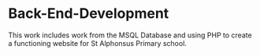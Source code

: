 # Back-End-Development
This work includes work from the MSQL Database and using PHP to create a functioning website for St Alphonsus Primary school.

